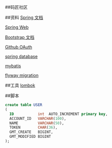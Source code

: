 ##码匠社区

##资料
[Spring 文档](https://spring.io/guides)

[Spring Web](https://spring.io/guides/gs/serving-web-content/)

[Bootstrap 文档](https://v3.bootcss.com/components/#navbar)

[Github OAuth](https://developer.github.com/apps/building-github-apps/creating-a-github-app/)

[spring database](https://docs.spring.io/spring-boot/docs/2.0.0.RC1/reference/htmlsingle/#boot-features-embedded-database-support)

[mybatis](http://mybatis.org/spring-boot-starter/mybatis-spring-boot-autoconfigure/index.html)

[flyway migration](https://flywaydb.org/getstarted/firststeps/maven)

##工具
[lombok](https://projectlombok.org/setup/maven)

##脚本
```sql
create table USER
(
  ID           int  AUTO_INCREMENT primary key,
  ACCOUNT_ID   VARCHAR(100),
  NAME         VARCHAR(50),
  TOKEN        CHAR(36),
  GMT_CREATE   BIGINT,
  GMT_MODIFIED BIGINT
);
```



